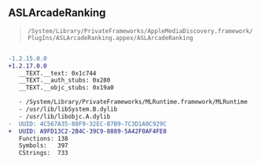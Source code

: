 ## ASLArcadeRanking

> `/System/Library/PrivateFrameworks/AppleMediaDiscovery.framework/PlugIns/ASLArcadeRanking.appex/ASLArcadeRanking`

```diff

-1.2.15.0.0
+1.2.17.0.0
   __TEXT.__text: 0x1c744
   __TEXT.__auth_stubs: 0x280
   __TEXT.__objc_stubs: 0x19a0

   - /System/Library/PrivateFrameworks/MLRuntime.framework/MLRuntime
   - /usr/lib/libSystem.B.dylib
   - /usr/lib/libobjc.A.dylib
-  UUID: 4C567A35-80F9-32EC-B7B9-7C3D1A0C929C
+  UUID: A9FD13C2-2B4C-39C9-8889-5A42F0AF4FE8
   Functions: 138
   Symbols:   397
   CStrings:  733

```
